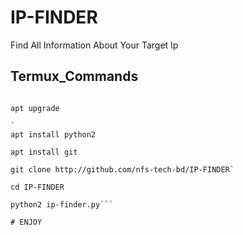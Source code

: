 # IP-FINDER
Find All Information About Your Target Ip

## Termux_Commands

```apt update

apt upgrade

`
apt install python2

apt install git

git clone http://github.com/nfs-tech-bd/IP-FINDER`

cd IP-FINDER

python2 ip-finder.py```

# ENJOY
